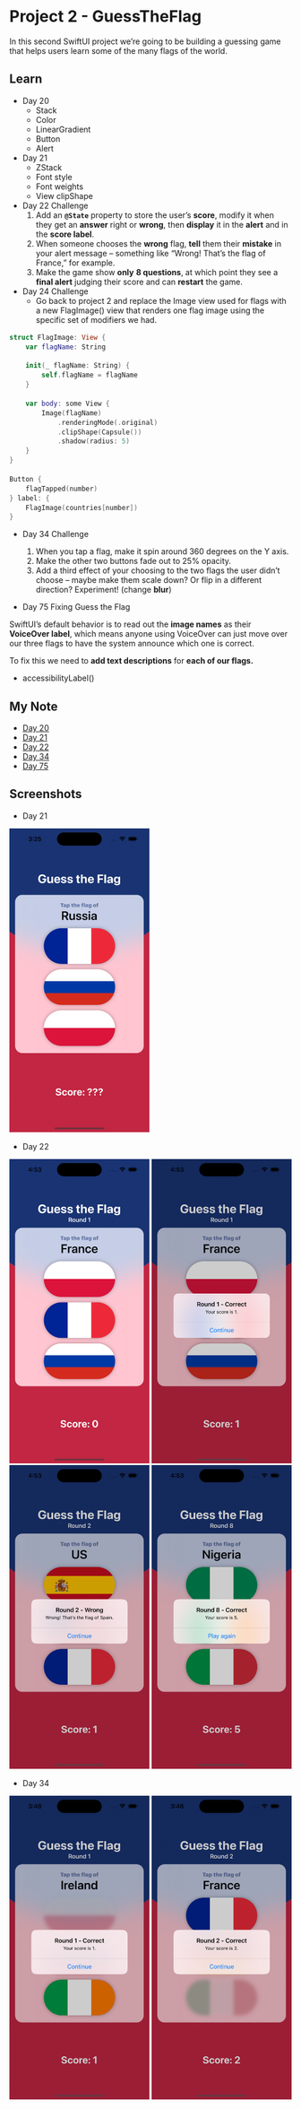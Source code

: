 # **Project 2 - GuessTheFlag**

In this second SwiftUI project we’re going to be building a guessing game that helps users learn some of the many flags of the world.

## **Learn**

- Day 20
    - Stack
    - Color
    - LinearGradient
    - Button
    - Alert
- Day 21
    - ZStack
    - Font style
    - Font weights
    - View clipShape
- Day 22 Challenge
    1. Add an **`@State`** property to store the user’s **score**, modify it when they get an **answer** right or **wrong**, then **display** it in the **alert** and in the **score label**.
    2. When someone chooses the **wrong** flag, **tell** them their **mistake** in your alert message – something like “Wrong! That’s the flag of France,” for example.
    3. Make the game show **only** **8 questions**, at which point they see a **final alert** judging their score and can **restart** the game.
- Day 24 Challenge
    - Go back to project 2 and replace the Image view used for flags with a new FlagImage() view that renders one flag image using the specific set of modifiers we had.
```swift
struct FlagImage: View {
    var flagName: String

    init(_ flagName: String) {
        self.flagName = flagName
    }

    var body: some View {
        Image(flagName)
            .renderingMode(.original)
            .clipShape(Capsule())
            .shadow(radius: 5)
    }
}

Button {
    flagTapped(number)
} label: {
    FlagImage(countries[number])
}
```

- Day 34 Challenge
    1. When you tap a flag, make it spin around 360 degrees on the Y axis.
    2. Make the other two buttons fade out to 25% opacity.
    3. Add a third effect of your choosing to the two flags the user didn’t choose – maybe make them scale down? Or flip in a different direction? Experiment! (change **blur**)
  
- Day 75 Fixing Guess the Flag
  
SwiftUI’s default behavior is to read out the **image names** as their **VoiceOver label**, which means anyone using VoiceOver can just move over our three flags to have the system announce which one is correct.
  
To fix this we need to **add text descriptions** for **each of our flags.**
  
  - accessibilityLabel()

## **My Note**

- [Day 20](https://hsiangdev.notion.site/Day-20-Project-2-part-1-100DaysOfSwiftUI-46b35e0d906c4346a55b400ac98ac650?pvs=4)
- [Day 21](https://hsiangdev.notion.site/Day-21-Project-2-part-2-100DaysOfSwiftUI-4eaeee1d01254f54b5dc3312299a57ad?pvs=4)
- [Day 22](https://hsiangdev.notion.site/Day-22-Project-2-part-3-100DaysOfSwiftUI-8c5e0e5df37645b5aa9af1cf43d8b8a8?pvs=4)
- [Day 34](https://hsiangdev.notion.site/Day-34-Project-6-part-3-Challenge-100DaysOfSwiftUI-f8efda13e99a4b10b71e4d770b826f96?pvs=4)
- [Day 75](https://hsiangdev.notion.site/Day-75-Project-15-Part2-Accessibility-Sandbox-100DaysOfSwiftUI-946ba1a6cc42475b91259ac48e2bd452#d5bbe4fdd57c4b4a9aa09af9c3b87c17)

## Screenshots

- Day 21
<div>
  <img src="Screenshots/day21-screenshot.png" width="250">
</div>

- Day 22

<div>
  <img src="Screenshots/day22-challenge_1.png" width="250">
  <img src="Screenshots/day22-challenge_2.png" width="250">
  <img src="Screenshots/day22-challenge_3.png" width="250">
  <img src="Screenshots/day22-challenge_4.png" width="250">
</div>

- Day 34

<div>
  <img src="Screenshots/day34-challenge_1.png" width="250">
  <img src="Screenshots/day34-challenge_2.png" width="250">
</div>

